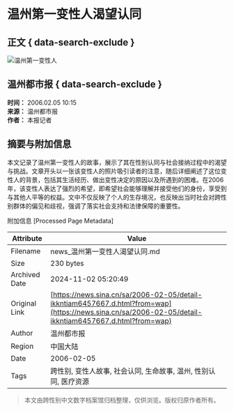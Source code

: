 # 温州第一变性人渴望认同

## 正文 { data-search-exclude }


![温州第一变性人](https://n.sinaimg.cn/sinacn/20170106/f2d9-fxzkfuh5672530.jpg)

## 温州都市报 { data-search-exclude }

**时间：** 2006.02.05 10:15  
**来源：** 温州都市报  
**作者：** 本报记者

## 摘要与附加信息

<!-- tcd_abstract -->
本文记录了温州第一变性人的故事，展示了其在性别认同与社会接纳过程中的渴望与挑战。文章开头以一张该变性人的照片吸引读者的注意，随后详细阐述了这位变性人的背景，包括其生活经历、做出变性决定的原因以及所遇到的困难。在2006年，该变性人表达了强烈的希望，即希望社会能够理解并接受他们的身份，享受到与其他人平等的权益。文中不仅反映了个人的生存境况，也反映出当时社会对跨性别群体的偏见和歧视，强调了落实社会支持和法律保障的重要性。
<!-- tcd_abstract_end -->

附加信息 [Processed Page Metadata]

| Attribute       | Value                                  |
|-----------------|----------------------------------------|
| Filename        | news_温州第一变性人渴望认同.md                             |
| Size            | 230 bytes                           |
| Archived Date   | 2024-11-02 05:20:49                             |
| Original Link   | [https://news.sina.cn/sa/2006-02-05/detail-ikkntiam6457667.d.html?from=wap](https://news.sina.cn/sa/2006-02-05/detail-ikkntiam6457667.d.html?from=wap)                       |
| Author          | 温州都市报                               |
| Region          | 中国大陆                               |
| Date            | 2006-02-05                                 |
| Tags            | 跨性别, 变性人故事, 社会认同, 生命故事, 温州, 性别认同, 医疗资源                                 |
>
> 本文由跨性别中文数字档案馆归档整理，仅供浏览。版权归原作者所有。
>